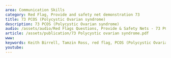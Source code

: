 ```yaml
---
area: Communication Skills
category: Red Flag, Provide and safety net demonstration 73
title: 73 PCOS (Polycystic Ovarian syndrome)
description: 73 PCOS (Polycystic Ovarian syndrome)
audio: /assets/audio/Red Flags Questions, Provide & Safety Nets - 73 PCOS (Polycystic Ovarian syndrome) - MQ.mp3
article: /assets/publication/73 Polycystic ovarian syndrome.pdf
www: 
keywords: Keith Birrell, Tamzin Ross, red flag, PCOS (Polycystic Ovarian syndrome)
youtube: 
--- 
```

